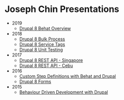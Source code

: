# Joseph Chin Presentations
- 2019
  - [Drupal 8 Behat Overview](deck/2019-02-26_behat-overview/index.html)
- 2018  
  - [Drupal 8 Bulk Process](deck/2018-01-22_bulk-process/index.html)
  - [Drupal 8 Service Tags](deck/2018-04-17_service-tags/index.html)
  - [Drupal 8 Unit Testing](deck/2018-10-25_unit-testing/index.html)
- 2017  
  - [Drupal 8 REST API - Singapore](deck/2017-09-18_rest-api/index.html)
  - [Drupal 8 REST API - Cebu](deck/2017-11-25_rest-api/index.html)  
- 2016  
  - [Custom Step Definitions with Behat and Drupal](deck/2016-05-07_behat/index.html)
  - [Drupal 8 Forms](deck/2016-10-24_forms/index.html)
- 2015
  - [Behaviour Driven Development with Drupal](deck/2015-08-18_bdd/index.html)